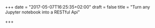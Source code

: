 +++
date = "2017-05-07T16:25:35+02:00"
draft = false
title = "Turn any Jupyter notebook into a RESTful Api"

+++

